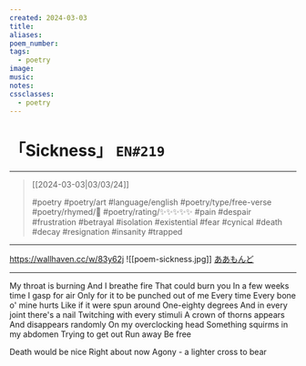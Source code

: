 ```yaml
---
created: 2024-03-03
title:
aliases:
poem_number:
tags:
  - poetry
image:
music:
notes:
cssclasses:
  - poetry
---
```

# 「Sickness」 `EN#219`

---

> [[2024-03-03|03/03/24]]
> 
> #poetry 
> #poetry/art 
> #language/english 
> #poetry/type/free-verse 
> #poetry/rhymed/🔴 
> #poetry/rating/✨✨✨✨✨ 
> #pain #despair #frustration #betrayal #isolation #existential #fear #cynical #death #decay #resignation #insanity #trapped 

---

https://wallhaven.cc/w/83y62j
![[poem-sickness.jpg]]
[ああもんど](https://www.pixiv.net/en/users/31430204)

---

My throat is burning
And I breathe fire
That could burn you
In a few weeks time
I gasp for air
Only for it to be punched out of me
Every time
Every bone o' mine hurts
Like if it were spun around
One-eighty degrees
And in every joint there's a nail
Twitching with every stimuli 
A crown of thorns appears
And disappears randomly
On my overclocking head
Something squirms in my abdomen
Trying to get out
Run away
Be free

Death would be nice
Right about now
Agony - a lighter cross to bear